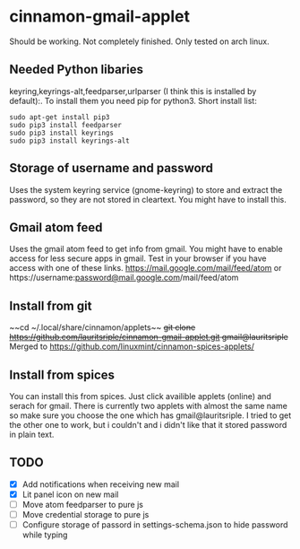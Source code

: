 # cinnamon-gmail-applet
Should be working. Not completely finished. Only tested on arch linux.

## Needed Python libaries
keyring,keyrings-alt,feedparser,urlparser (I think this is installed by default):.
To install them you need pip for python3. Short install list:
```
sudo apt-get install pip3
sudo pip3 install feedparser
sudo pip3 install keyrings
sudo pip3 install keyrings-alt
```
## Storage of username and password
Uses the system keyring service (gnome-keyring) to store and extract the password, so they are not stored in cleartext. You might have to install this.

## Gmail atom feed
Uses the gmail atom feed to get info from gmail. You might have to enable access for less secure apps in gmail. Test in your browser if you have access with one of these links. https://mail.google.com/mail/feed/atom or https://username:password@mail.google.com/mail/feed/atom

## Install from git
~~cd ~/.local/share/cinnamon/applets~~
~~git clone https://github.com/lauritsriple/cinnamon-gmail-applet.git gmail@lauritsriple~~
Merged to https://github.com/linuxmint/cinnamon-spices-applets/

## Install from spices
You can install this from spices. Just click availible applets (online) and serach for gmail. There is currently two applets with almost the same name so make sure you choose the one which has gmail@lauritsriple. I tried to get the other one to work, but i couldn't and i didn't like that it stored password in plain text.

## TODO
- [X] Add notifications when receiving new mail
- [X] Lit panel icon on new mail
- [ ] Move atom feedparser to pure js
- [ ] Move credential storage to pure js
- [ ] Configure storage of passord in settings-schema.json to hide password while typing
